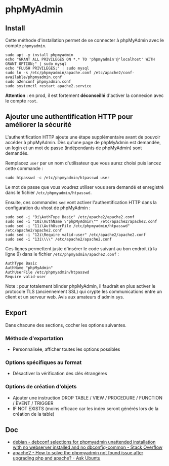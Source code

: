# phpMyAdmin

## Install

Cette méthode d'installation permet de se connecter à phpMyAdmin avec le compte `phpmyadmin`.

    sudo apt -y install phpmyadmin
    echo "GRANT ALL PRIVILEGES ON *.* TO 'phpmyadmin'@'localhost' WITH GRANT OPTION;" | sudo mysql
    echo "FLUSH PRIVILEGES;" | sudo mysql
    sudo ln -s /etc/phpmyadmin/apache.conf /etc/apache2/conf-available/phpmyadmin.conf
    sudo a2enconf phpmyadmin.conf
    sudo systemctl restart apache2.service

**Attention** : en prod, il est fortement **déconseillé** d'activer la connexion avec le compte `root`.

## Ajouter une authentification HTTP pour améliorer la sécurité

L'authentification HTTP ajoute une étape supplémentaire avant de pouvoir accéder à phpMyAdmin.
Dès qu'une page de phpMyAdmin est demandée, un login et un mot de passe (indépendants de phpMyAdmin) sont demandés.

Remplacez `user` par un nom d'utilisateur que vous aurez choisi puis lancez cette commande :

    sudo htpasswd -c /etc/phpmyadmin/htpasswd user

Le mot de passe que vous voudrez utiliser vous sera demandé et enregistré dans le fichier `/etc/phpmyadmin/htpasswd`.

Ensuite, ces commandes `sed` vont activer l'authentification HTTP dans la configuration du vhost de phpMyAdmin :

    sudo sed -i "9i\AuthType Basic" /etc/apache2/apache2.conf
    sudo sed -i "10i\AuthName \"phpMyAdmin\"" /etc/apache2/apache2.conf
    sudo sed -i "11i\AuthUserFile /etc/phpmyadmin/htpasswd" /etc/apache2/apache2.conf
    sudo sed -i "12i\Require valid-user" /etc/apache2/apache2.conf
    sudo sed -i "13i\\\\" /etc/apache2/apache2.conf

Ces lignes permettent juste d'insérer le code suivant au bon endroit (à la ligne 9) dans le fichier `/etc/phpmyadmin/apache2.conf` :

    AuthType Basic
    AuthName "phpMyAdmin"
    AuthUserFile /etc/phpmyadmin/htpasswd
    Require valid-user

Note : pour totalement blinder phpMyAdmin, il faudrait en plus activer le protocole TLS (anciennement SSL) qui crypte les communications entre un client et un serveur web.
Avis aux amateurs d'admin sys.

## Export

Dans chacune des sections, cocher les options suivantes.

### Méthode d'exportation

- Personnalisée, afficher toutes les options possibles

### Options spécifiques au format

- Désactiver la vérification des clés étrangères

### Options de création d'objets

- Ajouter une instruction DROP TABLE / VIEW / PROCEDURE / FUNCTION / EVENT / TRIGGER
- IF NOT EXISTS (moins efficace car les index seront générés lors de la création de la table)

## Doc

- [debian - debconf selections for phpmyadmin unattended installation with no webserver installed and no dbconfig-common - Stack Overflow](https://stackoverflow.com/questions/30741573/debconf-selections-for-phpmyadmin-unattended-installation-with-no-webserver-inst)
- [apache2 - How to solve the phpmyadmin not found issue after upgrading php and apache? - Ask Ubuntu](https://askubuntu.com/questions/387062/how-to-solve-the-phpmyadmin-not-found-issue-after-upgrading-php-and-apache)

